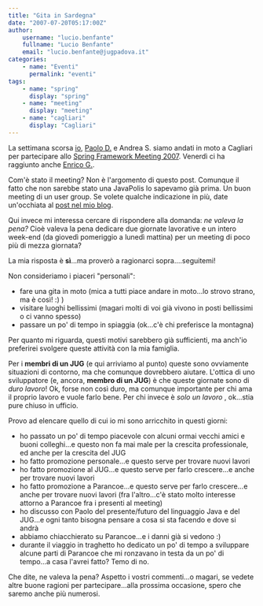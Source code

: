 ```yaml
---
title: "Gita in Sardegna"
date: "2007-07-20T05:17:00Z"
author:
    username: "lucio.benfante"
    fullname: "Lucio Benfante"
    email: "lucio.benfante@jugpadova.it"
categories:
    - name: "Eventi"
      permalink: "eventi"
tags:
    - name: "spring"
      display: "spring"
    - name: "meeting"
      display: "meeting"
    - name: "cagliari"
      display: "Cagliari"
---
```

La settimana scorsa [io](http://www.benfante.com), [Paolo D.](http://paolodona.blogspot.com) e Andrea S. siamo andati in moto a Cagliari per partecipare allo [Spring Framework Meeting 2007](http://www.jugsardegna.org/vqwiki/jsp/Wiki?14Luglio2007). Venerdì ci ha raggiunto anche [Enrico G.](http://enricogi.blogspot.com/).

Com'è stato il meeting? Non è l'argomento di questo post. Comunque il fatto che non sarebbe stato una JavaPolis lo sapevamo già prima. Un buon meeting di un user group. Se volete qualche indicazione in più, date un'occhiata al [post nel mio blog](http://benfante.blogspot.com/2007/07/spring-meeting-2007.html).

Qui invece mi interessa cercare di rispondere alla domanda: _ne valeva la pena?_ Cioè valeva la pena dedicare due giornate lavorative e un intero week-end (da giovedì pomeriggio a lunedì mattina) per un meeting di poco più di mezza giornata?

La mia risposta è <b>sì</b>...ma proverò a ragionarci sopra....seguitemi!

Non consideriamo i piaceri "personali":

* fare una gita in moto (mica a tutti piace andare in moto...lo strovo strano, ma è così! :) )
* visitare luoghi bellissimi (magari molti di voi già vivono in posti bellissimi o ci vanno spesso)
* passare un po' di tempo in spiaggia (ok...c'è chi preferisce la montagna)

Per quanto mi riguarda, questi motivi sarebbero già sufficienti, ma anch'io preferirei svolgere queste attività con la mia famiglia.

Per i <b>membri di un JUG</b> (e qui arriviamo al punto) queste sono ovviamente situazioni di contorno, ma che comunque dovrebbero aiutare. L'ottica di uno sviluppatore (e, ancora, <b>membro di un JUG</b>) è che queste giornate sono di _duro lavoro_! Ok, forse non così duro, ma comunque importante per chi ama il proprio lavoro e vuole farlo bene. Per chi invece è _solo un lavoro_ , ok...stia pure chiuso in ufficio.

Provo ad elencare quello di cui io mi sono arricchito in questi giorni:

* ho passato un po' di tempo piacevole con alcuni ormai vecchi amici e buoni colleghi...e questo non fa mai male per la crescita professionale, ed anche per la crescita del JUG
* ho fatto promozione personale...e questo serve per trovare nuovi lavori
* ho fatto promozione al JUG...e questo serve per farlo crescere...e anche per trovare nuovi lavori
* ho fatto promozione a Parancoe...e questo serve per farlo crescere...e anche per trovare nuovi lavori (fra l'altro...c'è stato molto interesse attorno a Parancoe fra i presenti al meeting)
* ho discusso con Paolo del presente/futuro del linguaggio Java e del JUG...e ogni tanto bisogna pensare a cosa si sta facendo e dove si andrà
* abbiamo chiacchierato su Parancoe...e i danni già si vedono :)
* durante il viaggio in traghetto ho dedicato un po' di tempo a sviluppare alcune parti di Parancoe che mi ronzavano in testa da un po' di tempo...a casa l'avrei fatto? Temo di no.

Che dite, ne valeva la pena? Aspetto i vostri commenti...o magari, se vedete altre buone ragioni per partecipare...alla prossima occasione, spero che saremo anche più numerosi. 

